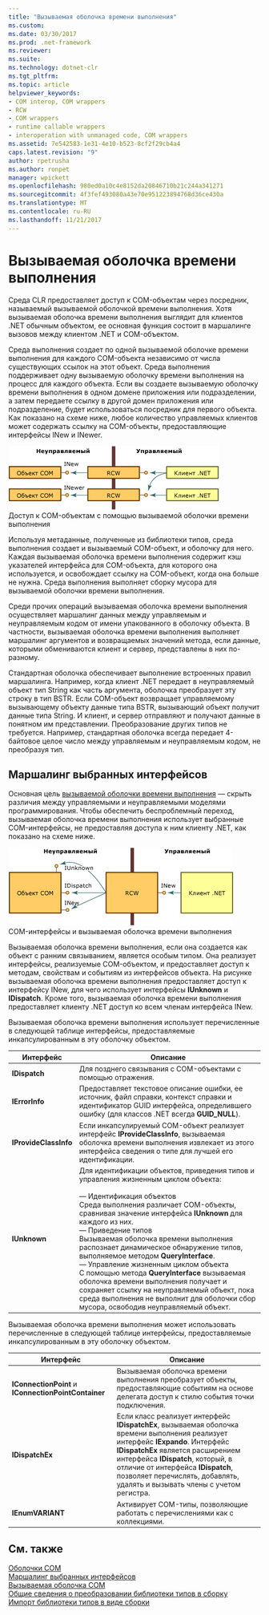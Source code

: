 ```yaml
---
title: "Вызываемая оболочка времени выполнения"
ms.custom: 
ms.date: 03/30/2017
ms.prod: .net-framework
ms.reviewer: 
ms.suite: 
ms.technology: dotnet-clr
ms.tgt_pltfrm: 
ms.topic: article
helpviewer_keywords:
- COM interop, COM wrappers
- RCW
- COM wrappers
- runtime callable wrappers
- interoperation with unmanaged code, COM wrappers
ms.assetid: 7e542583-1e31-4e10-b523-8cf2f29cb4a4
caps.latest.revision: "9"
author: rpetrusha
ms.author: ronpet
manager: wpickett
ms.openlocfilehash: 980ed0a10c4e8152da20846710b21c244a341271
ms.sourcegitcommit: 4f3fef493080a43e70e951223894768d36ce430a
ms.translationtype: MT
ms.contentlocale: ru-RU
ms.lasthandoff: 11/21/2017
---
```

# <a name="runtime-callable-wrapper"></a>Вызываемая оболочка времени выполнения
Среда CLR предоставляет доступ к COM-объектам через посредник, называемый вызываемой оболочкой времени выполнения. Хотя вызываемая оболочка времени выполнения выглядит для клиентов .NET обычным объектом, ее основная функция состоит в маршалинге вызовов между клиентом .NET и COM-объектом.  
  
 Среда выполнения создает по одной вызываемой оболочке времени выполнения для каждого COM-объекта независимо от числа существующих ссылок на этот объект. Среда выполнения поддерживает одну вызываемую оболочку времени выполнения на процесс для каждого объекта.  Если вы создаете вызываемую оболочку времени выполнения в одном домене приложения или подразделении, а затем передаете ссылку в другой домен приложения или подразделение, будет использоваться посредник для первого объекта.  Как показано на схеме ниже, любое количество управляемых клиентов может содержать ссылку на COM-объекты, предоставляющие интерфейсы INew и INewer.  
  
 ![Вызываемая оболочка времени выполнения](../../../docs/framework/interop/media/rcw.gif "rcw")  
Доступ к COM-объектам с помощью вызываемой оболочки времени выполнения  
  
 Используя метаданные, полученные из библиотеки типов, среда выполнения создает и вызываемый COM-объект, и оболочку для него. Каждая вызываемая оболочка времени выполнения содержит кэш указателей интерфейса для COM-объекта, для которого она используется, и освобождает ссылку на COM-объект, когда она больше не нужна. Среда выполнения выполняет сборку мусора для вызываемой оболочки времени выполнения.  
  
 Среди прочих операций вызываемая оболочка времени выполнения осуществляет маршалинг данных между управляемым и неуправляемым кодом от имени упакованного в оболочку объекта. В частности, вызываемая оболочка времени выполнения выполняет маршалинг аргументов и возвращаемых значений метода, если данные, которыми обмениваются клиент и сервер, представлены в них по-разному.  
  
 Стандартная оболочка обеспечивает выполнение встроенных правил маршалинга. Например, когда клиент .NET передает в неуправляемый объект тип String как часть аргумента, оболочка преобразует эту строку в тип BSTR. Если COM-объект возвращает управляемому вызывающему объекту данные типа BSTR, вызывающий объект получит данные типа String. И клиент, и сервер отправляют и получают данные в понятном им представлении. Преобразование других типов не требуется. Например, стандартная оболочка всегда передает 4-байтовое целое число между управляемым и неуправляемым кодом, не преобразуя тип.  
  
## <a name="marshaling-selected-interfaces"></a>Маршалинг выбранных интерфейсов  
 Основная цель [вызываемой оболочки времени выполнения](../../../docs/framework/interop/runtime-callable-wrapper.md) — скрыть различия между управляемыми и неуправляемыми моделями программирования. Чтобы обеспечить беспроблемный переход, вызываемая оболочка времени выполнения использует выбранные COM-интерфейсы, не предоставляя доступа к ним клиенту .NET, как показано на схеме ниже.  
  
 ![RCW с интерфейсами](../../../docs/framework/interop/media/rcwwithinterfaces.gif "rcwwithinterfaces")  
COM-интерфейсы и вызываемая оболочка времени выполнения  
  
 Вызываемая оболочка времени выполнения, если она создается как объект с ранним связыванием, является особым типом. Она реализует интерфейсы, реализуемые COM-объектом, и предоставляет доступ к методам, свойствам и событиям из интерфейсов объекта. На рисунке вызываемая оболочка времени выполнения предоставляет доступ к интерфейсу INew, для чего использует интерфейсы **IUnknown** и **IDispatch**. Кроме того, вызываемая оболочка времени выполнения предоставляет клиенту .NET доступ ко всем членам интерфейса INew.  
  
 Вызываемая оболочка времени выполнения использует перечисленные в следующей таблице интерфейсы, предоставляемые инкапсулированным в эту оболочку объектом.  
  
|Интерфейс|Описание|  
|---------------|-----------------|  
|**IDispatch**|Для позднего связывания с COM-объектами с помощью отражения.|  
|**IErrorInfo**|Предоставляет текстовое описание ошибки, ее источник, файл справки, контекст справки и идентификатор GUID интерфейса, определившего ошибку (для классов .NET всегда **GUID_NULL**).|  
|**IProvideClassInfo**|Если инкапсулируемый COM-объект реализует интерфейс **IProvideClassInfo**, вызываемая оболочка времени выполнения извлекает из этого интерфейса сведения о типе для лучшей его идентификации.|  
|**IUnknown**|Для идентификации объектов, приведения типов и управления жизненным циклом объекта:<br /><br /> — Идентификация объектов<br />     Среда выполнения различает COM-объекты, сравнивая значение интерфейса **IUnknown** для каждого из них.<br />— Приведение типов<br />     Вызываемая оболочка времени выполнения распознает динамическое обнаружение типов, выполняемое методом **QueryInterface**.<br />— Управление жизненным циклом объекта<br />     С помощью метода **QueryInterface** вызываемая оболочка времени выполнения получает и сохраняет ссылку на неуправляемый объект, пока среда выполнения не выполнит для оболочки сбор мусора, освободив неуправляемый объект.|  
  
 Вызываемая оболочка времени выполнения может использовать перечисленные в следующей таблице интерфейсы, предоставляемые инкапсулированным в эту оболочку объектом.  
  
|Интерфейс|Описание|  
|---------------|-----------------|  
|**IConnectionPoint** и **IConnectionPointContainer**|Вызываемая оболочка времени выполнения преобразует объекты, предоставляющие событиям на основе делегата доступ к стилю события точки подключения.|  
|**IDispatchEx**|Если класс реализует интерфейс **IDispatchEx**, вызываемая оболочка времени выполнения реализует интерфейс **IExpando**. Интерфейс **IDispatchEx** является расширением интерфейса **IDispatch**, который, в отличие от интерфейса **IDispatch**, позволяет перечислять, добавлять, удалять и вызывать члены с учетом регистра.|  
|**IEnumVARIANT**|Активирует COM-типы, позволяющие работать с перечислениями как с коллекциями.|  
  
## <a name="see-also"></a>См. также  
 [Oболочки COM](../../../docs/framework/interop/com-wrappers.md)  
 [Маршалинг выбранных интерфейсов](http://msdn.microsoft.com/en-us/fdb97fd0-f694-4832-bf15-a4e7cf413840)  
 [Вызываемая оболочка COM](../../../docs/framework/interop/com-callable-wrapper.md)  
 [Общие сведения о преобразовании библиотеки типов в сборку](http://msdn.microsoft.com/en-us/bf3f90c5-4770-4ab8-895c-3ba1055cc958)  
 [Импорт библиотеки типов в виде сборки](../../../docs/framework/interop/importing-a-type-library-as-an-assembly.md)
